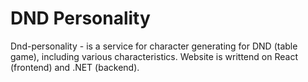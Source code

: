 # DND Personality

Dnd-personality - is a service for character generating for DND (table game), including various characteristics. Website is writtend on React (frontend) and .NET (backend).

